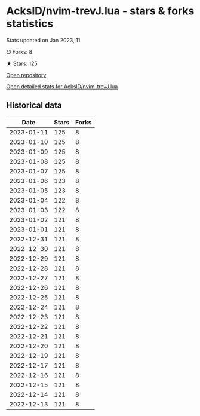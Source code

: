 # AckslD/nvim-trevJ.lua - stars & forks statistics

Stats updated on Jan 2023, 11

☋ Forks: 8

★ Stars: 125

[Open repository](https://github.com/AckslD/nvim-trevJ.lua)

[Open detailed stats for AckslD/nvim-trevJ.lua](https://reviewgithub.com/rep/AckslD/nvim-trevJ.lua)

## Historical data
| Date | Stars | Forks |
|------|-------|-------|
| 2023-01-11 | 125 | 8 | 
| 2023-01-10 | 125 | 8 | 
| 2023-01-09 | 125 | 8 | 
| 2023-01-08 | 125 | 8 | 
| 2023-01-07 | 125 | 8 | 
| 2023-01-06 | 123 | 8 | 
| 2023-01-05 | 123 | 8 | 
| 2023-01-04 | 122 | 8 | 
| 2023-01-03 | 122 | 8 | 
| 2023-01-02 | 121 | 8 | 
| 2023-01-01 | 121 | 8 | 
| 2022-12-31 | 121 | 8 | 
| 2022-12-30 | 121 | 8 | 
| 2022-12-29 | 121 | 8 | 
| 2022-12-28 | 121 | 8 | 
| 2022-12-27 | 121 | 8 | 
| 2022-12-26 | 121 | 8 | 
| 2022-12-25 | 121 | 8 | 
| 2022-12-24 | 121 | 8 | 
| 2022-12-23 | 121 | 8 | 
| 2022-12-22 | 121 | 8 | 
| 2022-12-21 | 121 | 8 | 
| 2022-12-20 | 121 | 8 | 
| 2022-12-19 | 121 | 8 | 
| 2022-12-17 | 121 | 8 | 
| 2022-12-16 | 121 | 8 | 
| 2022-12-15 | 121 | 8 | 
| 2022-12-14 | 121 | 8 | 
| 2022-12-13 | 121 | 8 | 

